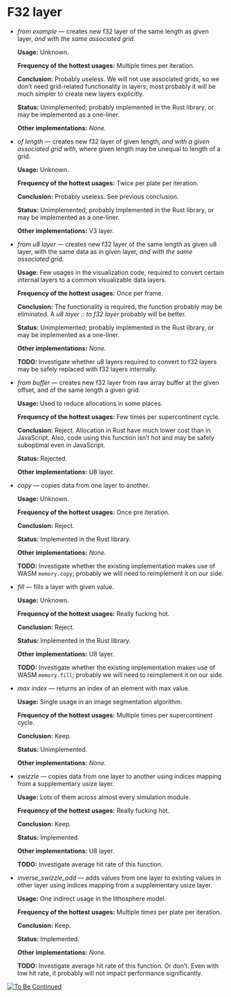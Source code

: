 # F32 layer

-   _from example_ — creates new f32 layer of the same length as given layer,
    _and with the same associated grid_.

    **Usage:** Unknown.

    **Frequency of the hottest usages:** Multiple times per iteration.

    **Conclusion:** Probably useless. We will not use associated grids, so we
    don’t need grid-related functionality in layers; most probably it will be
    much simpler to create new layers explicitly.

    **Status:** Unimplemented; probably implemented in the Rust library, or may
    be implemented as a one-liner.

    **Other implementations:** _None._

-   _of length_ — creates new f32 layer of given length, _and with a given
    associated grid with_, where given length may be unequal to length of a
    grid.

    **Usage:** Unknown.

    **Frequency of the hottest usages:** Twice per plate per iteration.

    **Conclusion:** Probably useless. See previous conclusion.

    **Status:** Unimplemented; probably implemented in the Rust library, or may
    be implemented as a one-liner.

    **Other implementations:** V3 layer.

-   _from u8 layer_ — creates new f32 layer of the same length as given u8
    layer, with the same data as in given layer, _and with the same associated
    grid_.

    **Usage**: Few usages in the visualization code, required to convert certain
    internal layers to a common visualizable data layers.

    **Frequency of the hottest usages:** Once per frame.

    **Conclusion:** The functionality is required, the function probably may be
    eliminated. A _u8 layer :: to f32 layer_ probably will be better.

    **Status:** Unimplemented; probably implemented in the Rust library, or may
    be implemented as a one-liner.

    **Other implementations:** _None._

    **TODO:** Investigate whether u8 layers required to convert to f32 layers
    may be safely replaced with f32 layers internally.

-   _from buffer_ — creates new f32 layer from raw array buffer at the given
    offset, and of the same length a given grid.

    **Usage:** Used to reduce allocations in some places.

    **Frequency of the hottest usages:** Few times per supercontinent cycle.

    **Conclusion:** Reject. Allocation in Rust have much lower cost than in
    JavaScript. Also, code using this function isn’t hot and may be safely
    suboptimal even in JavaScript.

    **Status:** Rejected.

    **Other implementations:** U8 layer.

-   _copy_ — copies data from one layer to another.

    **Usage:** Unknown.

    **Frequency of the hottest usages:** Once pre iteration.

    **Conclusion:** Reject.

    **Status:** Implemented in the Rust library.

    **Other implementations:** _None._

    **TODO:** Investigate whether the existing implementation makes use of WASM
    `memory.copy`; probably we will need to reimplement it on our side.

-   _fill_ — fills a layer with given value.

    **Usage:** Unknown.

    **Frequency of the hottest usages:** Really fucking hot.

    **Conclusion:** Reject.

    **Status:** Implemented in the Rust library.

    **Other implementations:** U8 layer.

    **TODO:** Investigate whether the existing implementation makes use of WASM
    `memory.fill`; probably we will need to reimplement it on our side.

-   _max index_ — returns an index of an element with max value.

    **Usage:** Single usage in an image segmentation algorithm.

    **Frequency of the hottest usages:** Multiple times per supercontinent
    cycle.

    **Conclusion:** Keep.

    **Status:** Unimplemented.

    **Other implementations:** _None._

-   _swizzle_ — copies data from one layer to another using indices mapping from
    a supplementary usize layer.

    **Usage:** Lots of them across almost every simulation module.

    **Frequency of the hottest usages:** Really fucking hot.

    **Conclusion:** Keep.

    **Status:** Implemented.

    **Other implementations:** U8 layer.

    **TODO:** Investigate average hit rate of this function.

-   _inverse_swizzle_add_ — adds values from one layer to existing values in
    other layer using indices mapping from a supplementary usize layer.

    **Usage:** One indirect usage in the lithosphere model.

    **Frequency of the hottest usages:** Multiple times per plate per iteration.

    **Conclusion:** Keep.

    **Status:** Implemented.

    **Other implementations:** _None._

    **TODO:** Investigate average hit rate of this function. Or don’t. Even with
    low hit rate, it probably will not impact performance significantly.

[![To Be Continued](https://img.youtube.com/vi/TEYG1ZXU2Pc/0.jpg)](https://youtu.be/TEYG1ZXU2Pc)
